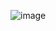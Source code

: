 ![image](https://user-images.githubusercontent.com/47802547/115902771-5c446280-a495-11eb-9b44-49154e80ed30.png)
